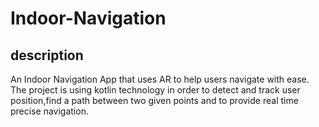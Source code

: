 # Indoor-Navigation
## description
An Indoor Navigation App that uses AR to help users navigate with ease.
The project is using kotlin technology in order to  detect and track user position,find a path between two given points and to provide real time precise navigation. 

 

 

